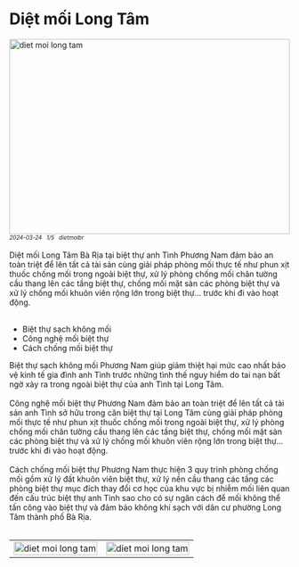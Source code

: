 <div class="FAQPage Table">
	<div class="Question cssSelector" id="#diệt-mối-long-tâm">
		<h1 class="name">Diệt mối Long Tâm</h1>
		<div class="Answer">
			<div class="text">
				<img src="https://wiki.thuongmai.blog/images/dietmoi/baria/biet-thu-anh-tinh-long-tam.jpg" width="100%" height="350px" alt="diet moi long tam"/><br>
				<div style="font-size: 10px;"><i>2024-03-24</i> &nbsp; <i>1/5</i> &nbsp; <i>dietmoibr</i></div><br>
				Diệt mối Long Tâm Bà Rịa tại biệt thự anh Tình Phương Nam đảm bảo an toàn triệt để lên tất cả tài sản cùng giải pháp phòng mối thực tế như phun xịt thuốc chống mối trong ngoài biệt thự, xử lý phòng chống mối chân tường cầu thang lên các tầng biệt thự, chống mối mặt sàn các phòng biệt thự và xử lý chống mối khuôn viên rộng lớn trong biệt thự... trước khi đi vào hoạt động.<br><br>
				<ul>
					<li>Biệt thự sạch không mối</li>
					<li>Công nghệ mối biệt thự</li>
					<li>Cách chống mối biệt thự</li>
				</ul>
				Biệt thự sạch không mối Phương Nam giúp giảm thiệt hại mức cao nhất bảo vệ kinh tế gia đình anh Tình trước những tình thế nguy hiểm do tai nạn bất ngờ xảy ra trong ngoài biệt thự của anh Tình tại Long Tâm.<br><br>
				Công nghệ mối biệt thự Phương Nam đảm bảo an toàn triệt để lên tất cả tài sản anh Tình sở hữu trong căn biệt thự tại Long Tâm cùng giải pháp phòng mối thực tế như phun xịt thuốc chống mối trong ngoài biệt thự, xử lý phòng chống mối chân tường cầu thang lên các tầng biệt thự, chống mối mặt sàn các phòng biệt thự và xử lý chống mối khuôn viên rộng lớn trong biệt thự… trước khi đi vào hoạt động.<br><br>
				Cách chống mối biệt thự Phương Nam thực hiện 3 quy trình phòng chống mối gồm xử lý đất khuôn viên biệt thự, xử lý nền cầu thang các tầng các phòng biệt thự mục đích thay đổi cơ học của khu vực bị nhiễm mối liên quan đến cấu trúc biệt thự anh Tình sao cho có sự ngăn cách để mối không thể tấn công vào biệt thự và đảm bảo không khí sạch với dân cư phường Long Tâm thành phố Bà Rịa.<br><br>
				<table style="width: 100%;">
					<tr>
						<td style="width: 50%;">
							<img class="image" src="https://wiki.thuongmai.blog/images/dietmoi/baria/chong-moi-nen-biet-thu-anh-tinh-long-tam.jpg" width="100%;" alt="diet moi long tam"/>
						</td>
						<td style="width: 50%;">
							<img class="image" src="https://wiki.thuongmai.blog/images/dietmoi/baria/chong-moi-phong-biet-thu-anh-tinh-long-tam.jpg" width="100%;" alt="diet moi long tam"/>
						</td>
					</tr>
				</table>
			</div>
		</div>
	</div>
</div>
